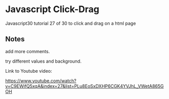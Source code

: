 Javascript Click-Drag
=================

Javascript30 tutorial 27 of 30 to click and drag on a html page


Notes
------------

add more comments.

try different values and background.

Link to Youtube video:

https://www.youtube.com/watch?v=C9EWifQ5xqA&index=27&list=PLu8EoSxDXHP6CGK4YVJhL_VWetA865GOH